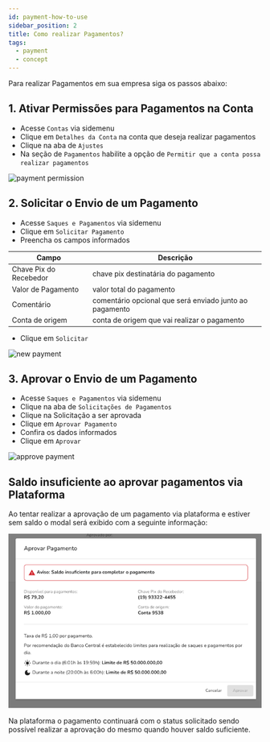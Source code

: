 ```yaml
---
id: payment-how-to-use
sidebar_position: 2
title: Como realizar Pagamentos?
tags:
  - payment
  - concept
---
```


Para realizar Pagamentos em sua empresa siga os passos abaixo:

## 1. Ativar Permissões para Pagamentos na Conta

- Acesse `Contas` via sidemenu
- Clique em `Detalhes da Conta` na conta que deseja realizar pagamentos
- Clique na aba de `Ajustes`
- Na seção de `Pagamentos` habilite a opção de `Permitir que a conta possa realizar pagamentos`

![payment permission](/img/payment/payment-permission.png)

## 2. Solicitar o Envio de um Pagamento

- Acesse `Saques e Pagamentos` via sidemenu
- Clique em `Solicitar Pagamento`
- Preencha os campos informados

| Campo                  | Descrição                                               |
| ---------------------- | ------------------------------------------------------- |
| Chave Pix do Recebedor | chave pix destinatária do pagamento                     |
| Valor de Pagamento     | valor total do pagamento                                |
| Comentário             | comentário opcional que será enviado junto ao pagamento |
| Conta de origem        | conta de origem que vai realizar o pagamento            |

- Clique em `Solicitar`

![new payment](/img/payment/new-payment.png)

## 3. Aprovar o Envio de um Pagamento

- Acesse `Saques e Pagamentos` via sidemenu
- Clique na aba de `Solicitações de Pagamentos`
- Clique na Solicitação a ser aprovada
- Clique em `Aprovar Pagamento`
- Confira os dados informados
- Clique em `Aprovar`

![approve payment](/img/payment/approve-payment.png)

## Saldo insuficiente ao aprovar pagamentos via Plataforma
Ao tentar realizar a aprovação de um pagamento via plataforma e estiver sem saldo o modal será exibido com a seguinte informação:

![Modal de aprovação de pagamentos com a informação de saldo insuficiente](__assets__/payment-how-to-use-modal-without-balance.png)

Na plataforma o pagamento continuará com o status solicitado sendo possível realizar a aprovação do mesmo quando houver saldo suficiente.


